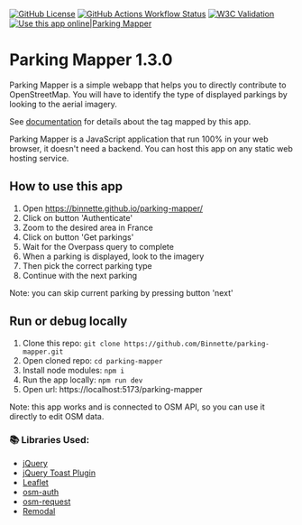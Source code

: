 [![GitHub License](https://img.shields.io/github/license/Binnette/parking-mapper)](https://opensource.org/licenses/MIT)
[![GitHub Actions Workflow Status](https://img.shields.io/github/actions/workflow/status/Binnette/parking-mapper/build-and-deploy.yml?label=Build%20and%20Deploy)](https://github.com/Binnette/parking-mapper/actions/workflows/build-and-deploy.yml)
[![W3C Validation](https://img.shields.io/w3c-validation/html?targetUrl=https%3A%2F%2Fbinnette.github.io%2Fparking-mapper%2F)](https://validator.nu/?doc=https%3A%2F%2Fbinnette.github.io%2Fparking-mapper%2F)
[![Use this app online|Parking Mapper](https://img.shields.io/website?url=https%3A%2F%2Fbinnette.github.io%2Fparking-mapper%2F&up_message=Parking%20Mapper&label=Use%20this%20app%20online)](https://binnette.github.io/parking-mapper/)

# Parking Mapper 1.3.0

Parking Mapper is a simple webapp that helps you to directly contribute to OpenStreetMap.
You will have to identify the type of displayed parkings by looking to the aerial imagery.

See [documentation](https://wiki.openstreetmap.org/wiki/Key:parking) for details about the tag mapped by this app.

Parking Mapper is a JavaScript application that run 100% in your web browser, it doesn't need a backend. You can host this app on any static web hosting service.

## How to use this app

1. Open https://binnette.github.io/parking-mapper/
2. Click on button 'Authenticate'
3. Zoom to the desired area in France
4. Click on button 'Get parkings'
5. Wait for the Overpass query to complete
6. When a parking is displayed, look to the imagery
7. Then pick the correct parking type
8. Continue with the next parking

Note: you can skip current parking by pressing button 'next'

## Run or debug locally

1. Clone this repo: `git clone https://github.com/Binnette/parking-mapper.git`
2. Open cloned repo: `cd parking-mapper`
3. Install node modules: `npm i`
4. Run the app locally: `npm run dev`
5. Open url: https://localhost:5173/parking-mapper

Note: this app works and is connected to OSM API, so you can use it directly to edit OSM data.

### 📚 Libraries Used:
- [jQuery](https://www.npmjs.com/package/jquery)
- [jQuery Toast Plugin](https://www.npmjs.com/package/jquery-toast-plugin)
- [Leaflet](https://www.npmjs.com/package/leaflet)
- [osm-auth](https://www.npmjs.com/package/osm-auth)
- [osm-request](https://www.npmjs.com/package/osm-request)
- [Remodal](https://www.npmjs.com/package/remodal)